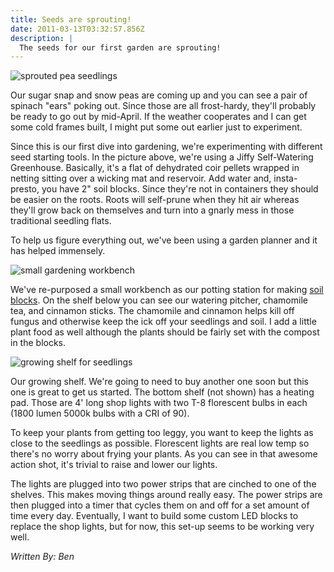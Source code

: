 ```yaml
---
title: Seeds are sprouting!
date: 2011-03-13T03:32:57.856Z
description: |
  The seeds for our first garden are sprouting!
---
```

![sprouted pea seedlings](/img/first_seedlings_2011.jpg)

Our sugar snap and snow peas are coming up and you can see a pair of spinach "ears" poking out. Since those are all frost-hardy, they'll probably be ready to go out by mid-April. If the weather cooperates and I can get some cold frames built, I might put some out earlier just to experiment.

Since this is our first dive into gardening, we're experimenting with different seed starting tools. In the picture above, we're using a Jiffy Self-Watering Greenhouse. Basically, it's a flat of dehydrated coir pellets wrapped in netting sitting over a wicking mat and reservoir. Add water and, insta-presto, you have 2" soil blocks. Since they're not in containers they should be easier on the roots. Roots will self-prune when they hit air whereas they'll grow back on themselves and turn into a gnarly mess in those traditional seedling flats.

To help us figure everything out, we've been using a garden planner and it has helped immensely.

![small gardening workbench](/img/first_seedlings_2011_growing_worktable.png)

We've re-purposed a small workbench as our potting station for making [soil blocks](http://www.pottingblocks.com/). On the shelf below you can see our watering pitcher, chamomile tea, and cinnamon sticks. The chamomile and cinnamon helps kill off fungus and otherwise keep the ick off your seedlings and soil. I add a little plant food as well although the plants should be fairly set with the compost in the blocks.

![growing shelf for seedlings](/img/first_seedlings_2011_growing_shelf.jpg)

Our growing shelf. We're going to need to buy another one soon but this one is great to get us started. The bottom shelf (not shown) has a heating pad. Those are 4' long shop lights with two T-8 florescent bulbs in each (1800 lumen 5000k bulbs with a CRI of 90).

To keep your plants from getting too leggy, you want to keep the lights as close to the seedlings as possible. Florescent lights are real low temp so there's no worry about frying your plants. As you can see in that awesome action shot, it's trivial to raise and lower our lights.

The lights are plugged into two power strips that are cinched to one of the shelves. This makes moving things around really easy. The power strips are then plugged into a timer that cycles them on and off for a set amount of time every day. Eventually, I want to build some custom LED blocks to replace the shop lights, but for now, this set-up seems to be working very well.

*Written By: Ben*
